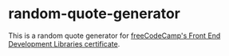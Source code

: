 # random-quote-generator
This is a random quote generator for [freeCodeCamp's Front End Development Libraries certificate](https://www.freecodecamp.org/learn/front-end-development-libraries/front-end-development-libraries-projects/build-a-random-quote-machine).
